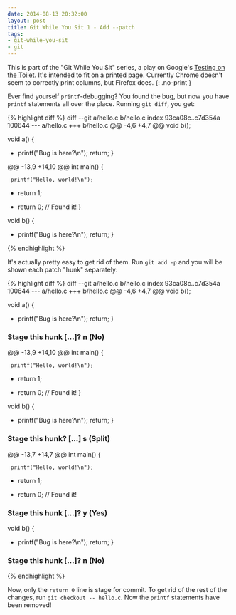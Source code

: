 ```yaml
---
date: 2014-08-13 20:32:00
layout: post
title: Git While You Sit 1 - Add --patch
tags:
- git-while-you-sit
- git
---
```


This is part of the "Git While You Sit" series, a play on Google's [Testing on the Toilet](http://googletesting.blogspot.co.il/2007/01/introducing-testing-on-toilet.html). It's intended to fit on a printed page. Currently Chrome doesn't seem to correctly print columns, but Firefox does.
{: .no-print }

Ever find yourself `printf`-debugging? You found the bug, but now you have `printf` statements all over the place. Running `git diff`, you get:

{% highlight diff %}
diff --git a/hello.c b/hello.c
index 93ca08c..c7d354a 100644
--- a/hello.c
+++ b/hello.c
@@ -4,6 +4,7 @@
 void b();
 
 void a() {
+    printf("Bug is here?\n");
     return;
 }

@@ -13,9 +14,10 @@ int main() {
 
     printf("Hello, world!\n");
 
-    return 1;
+    return 0; // Found it!
 }
 
 void b() {
+    printf("Bug is here?\n");
     return;
 }
 
{% endhighlight %}

It's actually pretty easy to get rid of them. Run `git add -p` and you will be shown each patch "hunk" separately:

{% highlight diff %}
diff --git a/hello.c b/hello.c
index 93ca08c..c7d354a 100644
--- a/hello.c
+++ b/hello.c
@@ -4,6 +4,7 @@
 void b();
 
 void a() {
+    printf("Bug is here?\n");
     return;
 }
### Stage this hunk [...]? n (No) ###
@@ -13,9 +14,10 @@ int main() {
 
     printf("Hello, world!\n");
 
-    return 1;
+    return 0; // Found it!
 }
 
 void b() {
+    printf("Bug is here?\n");
     return;
 }
### Stage this hunk? [...] s (Split)  ###
@@ -13,7 +14,7 @@ int main() {
 
     printf("Hello, world!\n");
 
-    return 1;
+    return 0; // Found it!

### Stage this hunk [...]? y (Yes) ###
 void b() {
+    printf("Bug is here?\n");
     return;
 }
### Stage this hunk [...]? n (No) ###
{% endhighlight %}

Now, only the `return 0` line is stage for commit. To get rid of the rest of the changes, run `git checkout -- hello.c`. Now the `printf` statements have been removed!

